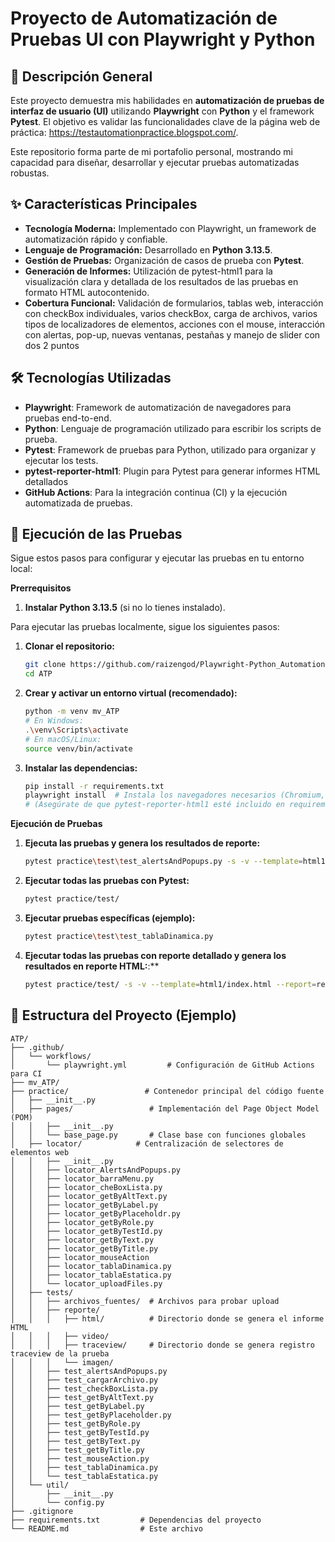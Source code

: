 # Proyecto de Automatización de Pruebas UI con Playwright y Python

## 🚀 Descripción General

Este proyecto demuestra mis habilidades en **automatización de pruebas de interfaz de usuario (UI)** utilizando **Playwright** con **Python** y el framework **Pytest**. El objetivo es validar las funcionalidades clave de la página web de práctica: https://testautomationpractice.blogspot.com/.

Este repositorio forma parte de mi portafolio personal, mostrando mi capacidad para diseñar, desarrollar y ejecutar pruebas automatizadas robustas.

## ✨ Características Principales

* **Tecnología Moderna:** Implementado con Playwright, un framework de automatización rápido y confiable.
* **Lenguaje de Programación:** Desarrollado en **Python 3.13.5**.
* **Gestión de Pruebas:** Organización de casos de prueba con **Pytest**.
* **Generación de Informes:** Utilización de pytest-html1 para la visualización clara y detallada de los resultados de las pruebas en formato HTML autocontenido.
* **Cobertura Funcional:** Validación de formularios, tablas web, interacción con checkBox individuales, varios checkBox, carga de archivos, varios tipos de localizadores de elementos, acciones con el mouse, interacción con alertas, pop-up, nuevas ventanas, pestañas y manejo de slider con dos 2 puntos

## 🛠️ Tecnologías Utilizadas

* **Playwright**: Framework de automatización de navegadores para pruebas end-to-end.
* **Python**: Lenguaje de programación utilizado para escribir los scripts de prueba.
* **Pytest**: Framework de pruebas para Python, utilizado para organizar y ejecutar los tests.
* **pytest-reporter-html1**: Plugin para Pytest para generar informes HTML detallados
* **GitHub Actions**: Para la integración continua (CI) y la ejecución automatizada de pruebas.

## 🚀 Ejecución de las Pruebas
Sigue estos pasos para configurar y ejecutar las pruebas en tu entorno local:

**Prerrequisitos**
1. **Instalar Python 3.13.5** (si no lo tienes instalado).

Para ejecutar las pruebas localmente, sigue los siguientes pasos:

1.  **Clonar el repositorio:**
    ```bash
    git clone https://github.com/raizengod/Playwright-Python_Automation-Testing-Practice.git
    cd ATP
    ```

2.  **Crear y activar un entorno virtual (recomendado):**
    ```bash
    python -m venv mv_ATP
    # En Windows:
    .\venv\Scripts\activate
    # En macOS/Linux:
    source venv/bin/activate
    ```

3.  **Instalar las dependencias:**
    ```bash
    pip install -r requirements.txt
    playwright install  # Instala los navegadores necesarios (Chromium, Firefox, WebKit)
    # (Asegúrate de que pytest-reporter-html1 esté incluido en requirements.txt)
    ```
**Ejecución de Pruebas**

1.  **Ejecuta las pruebas y genera los resultados de reporte:**
    ```bash
    pytest practice\test\test_alertsAndPopups.py -s -v --template=html1/index.html --report=reportes/html1/playwright_reporte.html
    ```

2.  **Ejecutar todas las pruebas con Pytest:**
    ```bash
    pytest practice/test/
    ```

3.  **Ejecutar pruebas específicas (ejemplo):**
    ```bash
    pytest practice\test\test_tablaDinamica.py
    ```

4.  **Ejecutar todas las pruebas con reporte detallado y genera los resultados en reporte HTML:**:**
    ```bash
    pytest practice/test/ -s -v --template=html1/index.html --report=reportes/html1/playwright_reporte.html
    ```

## 📂 Estructura del Proyecto (Ejemplo)

```
ATP/
├── .github/
│   └── workflows/
│       └── playwright.yml         # Configuración de GitHub Actions para CI
├── mv_ATP/
├── practice/                 # Contenedor principal del código fuente
│   ├── __init__.py
│   ├── pages/                 # Implementación del Page Object Model (POM)
│   │   ├── __init__.py
│   │   └── base_page.py       # Clase base con funciones globales
│   ├── locator/            # Centralización de selectores de elementos web
│   │   ├── __init__.py
│   │   ├── locator_AlertsAndPopups.py
│   │   ├── locator_barraMenu.py
│   │   ├── locator_cheBoxLista.py
│   │   ├── locator_getByAltText.py
│   │   ├── locator_getByLabel.py
│   │   ├── locator_getByPlaceholdr.py
│   │   ├── locator_getByRole.py
│   │   ├── locator_getByTestId.py
│   │   ├── locator_getByText.py
│   │   ├── locator_getByTitle.py
│   │   ├── locator_mouseAction
│   │   ├── locator_tablaDinamica.py
│   │   ├── locator_tablaEstatica.py
│   │   └── locator_uploadFiles.py
│   ├── tests/
│   │   ├── archivos_fuentes/  # Archivos para probar upload
│   │   ├── reporte/
│   │   │   ├── html/          # Directorio donde se genera el informe HTML
│   │   │   ├── video/         
│   │   │   ├── traceview/     # Directorio donde se genera registro traceview de la prueba  
│   │   │   └── imagen/  
│   │   ├── test_alertsAndPopups.py
│   │   ├── test_cargarArchivo.py
│   │   ├── test_checkBoxLista.py
│   │   ├── test_getByAltText.py
│   │   ├── test_getByLabel.py
│   │   ├── test_getByPlaceholder.py
│   │   ├── test_getByRole.py
│   │   ├── test_getByTestId.py
│   │   ├── test_getByText.py
│   │   ├── test_getByTitle.py
│   │   ├── test_mouseAction.py
│   │   ├── test_tablaDinamica.py
│   │   └── test_tablaEstatica.py
│   └── util/
│       ├── __init__.py
│       └── config.py
├── .gitignore
├── requirements.txt         # Dependencias del proyecto
└── README.md                # Este archivo
```